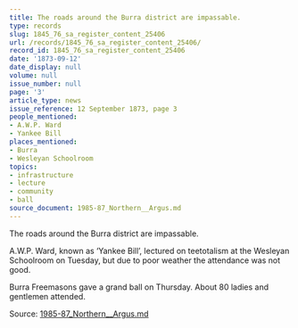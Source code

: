 ```yaml
---
title: The roads around the Burra district are impassable.
type: records
slug: 1845_76_sa_register_content_25406
url: /records/1845_76_sa_register_content_25406/
record_id: 1845_76_sa_register_content_25406
date: '1873-09-12'
date_display: null
volume: null
issue_number: null
page: '3'
article_type: news
issue_reference: 12 September 1873, page 3
people_mentioned:
- A.W.P. Ward
- Yankee Bill
places_mentioned:
- Burra
- Wesleyan Schoolroom
topics:
- infrastructure
- lecture
- community
- ball
source_document: 1985-87_Northern__Argus.md
---
```


The roads around the Burra district are impassable.

A.W.P. Ward, known as ‘Yankee Bill’, lectured on teetotalism at the Wesleyan Schoolroom on Tuesday, but due to poor weather the attendance was not good.

Burra Freemasons gave a grand ball on Thursday.  About 80 ladies and gentlemen attended.

Source: [1985-87_Northern__Argus.md](/downloads/markdown/1985-87_Northern__Argus.md)
